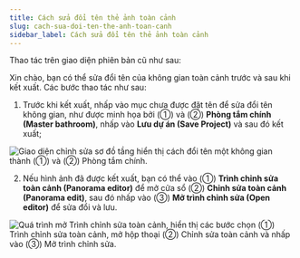 ```yaml
---
title: Cách sửa đổi tên thẻ ảnh toàn cảnh
slug: cach-sua-doi-ten-the-anh-toan-canh
sidebar_label: Cách sửa đổi tên thẻ ảnh toàn cảnh
---
```


Thao tác trên giao diện phiên bản cũ như sau:

Xin chào, bạn có thể sửa đổi tên của không gian toàn cảnh trước và sau khi kết xuất. Các bước thao tác như sau:

1. Trước khi kết xuất, nhấp vào mục chưa được đặt tên để sửa đổi tên không gian, như được minh họa bởi (①) và (②) **Phòng tắm chính (Master bathroom)**, nhấp vào **Lưu dự án (Save Project)** và sau đó kết xuất;

![Giao diện chỉnh sửa sơ đồ tầng hiển thị cách đổi tên một không gian thành (①) và (②) Phòng tắm chính.](https://storage.googleapis.com/jegavn_kb/images/b511a7e5-052e-4df3-bdee-33ca29a75f41.png)

2. Nếu hình ảnh đã được kết xuất, bạn có thể vào (①) **Trình chỉnh sửa toàn cảnh (Panorama editor)** để mở cửa sổ (②) **Chỉnh sửa toàn cảnh (Panorama edit)**, sau đó nhấp vào (③) **Mở trình chỉnh sửa (Open editor)** để sửa đổi và lưu.

![Quá trình mở Trình chỉnh sửa toàn cảnh, hiển thị các bước chọn (①) Trình chỉnh sửa toàn cảnh, mở hộp thoại (②) Chỉnh sửa toàn cảnh và nhấp vào (③) Mở trình chỉnh sửa.](https://storage.googleapis.com/jegavn_kb/images/dba21ec3-94cc-4b60-be3c-7a900df3e5a0.png)